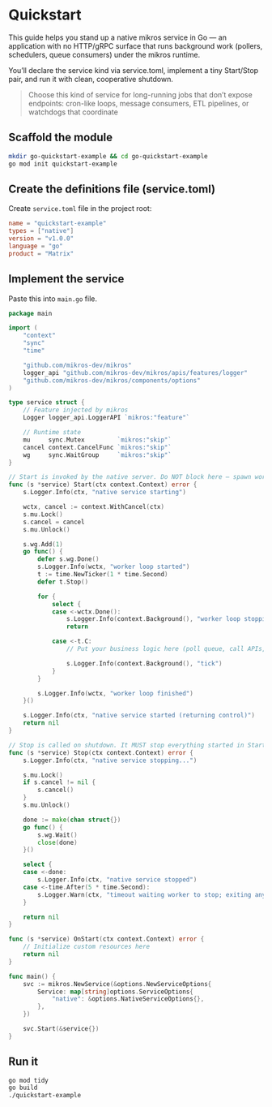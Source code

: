 # Quickstart

This guide helps you stand up a native mikros service in Go — an application
with no HTTP/gRPC surface that runs background work (pollers, schedulers, queue
consumers) under the mikros runtime.

You’ll declare the service kind via service.toml, implement a tiny Start/Stop
pair, and run it with clean, cooperative shutdown.

> Choose this kind of service for long-running jobs that don’t expose endpoints: cron-like
> loops, message consumers, ETL pipelines, or watchdogs that coordinate

## Scaffold the module

```bash
mkdir go-quickstart-example && cd go-quickstart-example
go mod init quickstart-example
```

## Create the definitions file (service.toml)

Create `service.toml` file in the project root:

```toml
name = "quickstart-example"
types = ["native"]
version = "v1.0.0"
language = "go"
product = "Matrix"
```

## Implement the service

Paste this into `main.go` file.

```go
package main

import (
	"context"
	"sync"
	"time"

	"github.com/mikros-dev/mikros"
	logger_api "github.com/mikros-dev/mikros/apis/features/logger"
	"github.com/mikros-dev/mikros/components/options"
)

type service struct {
	// Feature injected by mikros
	Logger logger_api.LoggerAPI `mikros:"feature"`

	// Runtime state
	mu     sync.Mutex         `mikros:"skip"`
	cancel context.CancelFunc `mikros:"skip"`
	wg     sync.WaitGroup     `mikros:"skip"`
}

// Start is invoked by the native server. Do NOT block here — spawn work and return.
func (s *service) Start(ctx context.Context) error {
	s.Logger.Info(ctx, "native service starting")

	wctx, cancel := context.WithCancel(ctx)
	s.mu.Lock()
	s.cancel = cancel
	s.mu.Unlock()

	s.wg.Add(1)
	go func() {
		defer s.wg.Done()
		s.Logger.Info(wctx, "worker loop started")
		t := time.NewTicker(1 * time.Second)
		defer t.Stop()

		for {
			select {
			case <-wctx.Done():
				s.Logger.Info(context.Background(), "worker loop stopping")
				return

			case <-t.C:
				// Put your business logic here (poll queue, call APIs, etc.)

				s.Logger.Info(context.Background(), "tick")
			}
		}

		s.Logger.Info(wctx, "worker loop finished")
	}()

	s.Logger.Info(ctx, "native service started (returning control)")
	return nil
}

// Stop is called on shutdown. It MUST stop everything started in Start and wait.
func (s *service) Stop(ctx context.Context) error {
	s.Logger.Info(ctx, "native service stopping...")

	s.mu.Lock()
	if s.cancel != nil {
		s.cancel()
	}
	s.mu.Unlock()

	done := make(chan struct{})
	go func() {
		s.wg.Wait()
		close(done)
	}()

	select {
	case <-done:
		s.Logger.Info(ctx, "native service stopped")
	case <-time.After(5 * time.Second):
		s.Logger.Warn(ctx, "timeout waiting worker to stop; exiting anyway")
	}

	return nil
}

func (s *service) OnStart(ctx context.Context) error {
	// Initialize custom resources here
    return nil
}

func main() {
	svc := mikros.NewService(&options.NewServiceOptions{
		Service: map[string]options.ServiceOptions{
			"native": &options.NativeServiceOptions{},
		},
	})

	svc.Start(&service{})
}
```

## Run it

```bash
go mod tidy
go build
./quickstart-example
```
